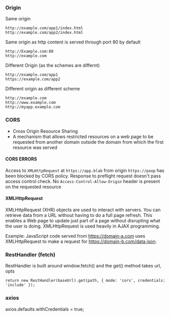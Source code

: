 
### Origin
Same origin
```
http://example.com/app1/index.html
http://example.com/app2/index.html
```
Same origin as http content is served through port 80 by default
```
http://Example.com:80
http://example.com
```
Different Origin (as the schemes are differnt)
```
http://example.com/app1
https://example.com/app2
```

Different origin as different scheme
```
http://example.com
http://www.example.com
http://myapp.example.com
```
### CORS
- Cross Origin Resource Sharing
- A mechanism that allows restricted resources on a web page to be requested from another domain outside the domain from which the first resource was served

####  CORS ERRORS
Access to `XMLHttpRequest` at `https://app.blab` from origin `https://poop` has been blocked by CORS policy.
Response to preflight request doesn't pass access control check. No `Access-Control-Allow-Origin` header is present on the requested resource

#### XMLHttpRequest
XMLHttpRequest (XHR) objects are used to interact with servers. You can retrieve data from a URL without having to do a full page refresh. This enables a Web page to update just part of a page without disrupting what the user is doing. XMLHttpRequest is used heavily in AJAX programming.

Example:
JavaScript code served from https://domain-a.com uses XMLHttpRequest to make a request for https://domain-b.com/data.json.

### RestHandler (fetch)
 RestHandler is built around window.fetch() and the get() method takes url, opts
```
return new RestHandler(baseUrl).get(path, { mode: 'cors', credentials: 'include' });
```


### axios

axios.defaults.withCredentials = true;
